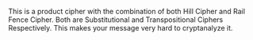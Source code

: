 This is a product cipher with the combination of both Hill Cipher and Rail Fence Cipher. Both are Substitutional and Transpositional Ciphers Respectively. This makes your message very hard to cryptanalyze it.
